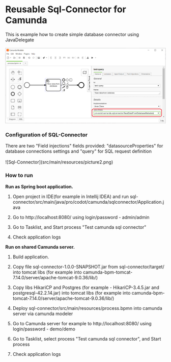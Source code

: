 <h1> Reusable Sql-Connector for Camunda </h1>

This is example how to create simple database connector using JavaDelegate<br /><br />
![Sql-Connector](src/main/resources/picture1.png)

<h3>Configuration of SQL-Connector</h3>
There are two "Field injections" fields provided: "datasourceProperties" for database connections settings and "query" for SQL request definition<br /><br />
![Sql-Connector](src/main/resources/picture2.png)

<h3>How to run</h3>

**Run as Spring boot application.**
    
1. Open project in IDE(for example in Intellij IDEA) and run sql-connector/src/main/java/pro/codot/camunda/sqlconnector/Application.java

2. Go to http://localhost:8080/ using login/password - admin/admin

3. Go to Tasklist, and Start process "Test camunda sql connector"

4. Check application logs
    
**Run on shared Camunda server.**

1. Build application.

2. Copy file sql-connector-1.0.0-SNAPSHOT.jar from sql-connector/target/ into tomcat libs (for example into camunda-bpm-tomcat-7.14.0/server/apache-tomcat-9.0.36/lib/)

3. Copy libs HikariCP and Postgres (for example - HikariCP-3.4.5.jar and postgresql-42.2.14.jar) into tomcat libs (for example into camunda-bpm-tomcat-7.14.0/server/apache-tomcat-9.0.36/lib/)

4. Deploy sql-connector/src/main/resources/process.bpmn into camunda server via camunda modeler

5. Go to Camunda server for example to http://localhost:8080/ using login/password - demo/demo

6. Go to Tasklist, select process "Test camunda sql connector", and Start process

7. Check application logs